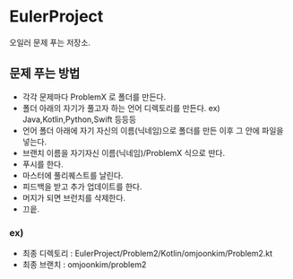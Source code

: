 # EulerProject

오일러 문제 푸는 저장소. 



## 문제 푸는 방법

- 각각 문제마다 ProblemX 로 폴더를 만든다.
- 폴더 아래의 자기가 풀고자 하는 언어 디렉토리를 만든다. ex) Java,Kotlin,Python,Swift 등등등
- 언어 폴더 아래에 자기 자신의 이름(닉네임)으로 폴더를 만든 이후 그 안에 파일을 넣는다.
- 브랜치 이름을 자기자신 이름(닉네임)/ProblemX 식으로 딴다.
- 푸시를 한다.
- 마스터에 풀리퀘스트를 날린다.
- 피드백을 받고  추가 업데이트를 한다.
- 머지가 되면 브런치를 삭제한다.
- 끄읕.

### ex)

- 최종 디렉토리 : EulerProject/Problem2/Kotlin/omjoonkim/Problem2.kt
- 최종 브랜치 : omjoonkim/problem2